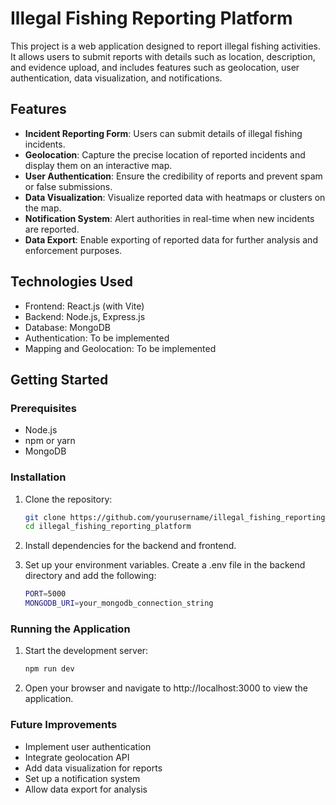 # Illegal Fishing Reporting Platform

This project is a web application designed to report illegal fishing activities. It allows users to submit reports with details such as location, description, and evidence upload, and includes features such as geolocation, user authentication, data visualization, and notifications.

## Features

- **Incident Reporting Form**: Users can submit details of illegal fishing incidents.
- **Geolocation**: Capture the precise location of reported incidents and display them on an interactive map.
- **User Authentication**: Ensure the credibility of reports and prevent spam or false submissions.
- **Data Visualization**: Visualize reported data with heatmaps or clusters on the map.
- **Notification System**: Alert authorities in real-time when new incidents are reported.
- **Data Export**: Enable exporting of reported data for further analysis and enforcement purposes.

## Technologies Used

- Frontend: React.js (with Vite)
- Backend: Node.js, Express.js
- Database: MongoDB
- Authentication: To be implemented
- Mapping and Geolocation: To be implemented

## Getting Started

### Prerequisites

- Node.js
- npm or yarn
- MongoDB

### Installation

1. Clone the repository:

   ```sh
   git clone https://github.com/yourusername/illegal_fishing_reporting_platform.git
   cd illegal_fishing_reporting_platform

   ```

2. Install dependencies for the backend and frontend.

3. Set up your environment variables. Create a .env file in the backend directory and add the following:
   ```sh
   PORT=5000
   MONGODB_URI=your_mongodb_connection_string
   ```

### Running the Application

1. Start the development server:

   ```sh
   npm run dev

   ```

2. Open your browser and navigate to http://localhost:3000 to view the application.

### Future Improvements

- Implement user authentication
- Integrate geolocation API
- Add data visualization for reports
- Set up a notification system
- Allow data export for analysis
